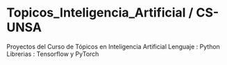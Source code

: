 # Topicos_Inteligencia_Artificial / CS-UNSA
Proyectos del Curso de Tópicos en Inteligencia Artificial 
Lenguaje : Python 
Librerias : Tensorflow y PyTorch
